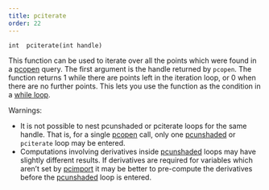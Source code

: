 ```yaml
---
title: pciterate
order: 22
---
```

`int  pciterate(int handle)`

This function can be used to iterate over all the points which were
found in a [pcopen](./pcopen "Returns a handle to a point cloud file.") query. The first argument is the handle
returned by `pcopen`.
The function returns 1 while there are points left in the iteration loop,
or 0 when there are no further points. This lets you use the function as
the condition in a [while loop](../statement.html).

Warnings:

- It is not possible to nest pcunshaded or pciterate loops for the same
 handle. That is, for a single [pcopen](./pcopen "Returns a handle to a point cloud file.") call, only one
 [pcunshaded](./pcunshaded "Iterate over all of the points of a read-write channel which haven’t
 had any data written to the channel yet.") or `pciterate` loop may be entered.
- Computations involving derivatives inside [pcunshaded](./pcunshaded "Iterate over all of the points of a read-write channel which haven’t
 had any data written to the channel yet.")
 loops may have slightly different results. If derivatives are required
 for variables which aren’t set by [pcimport](./pcimport "Imports channel data from a point cloud inside a pciterate or a pcunshaded loop.") it may be
 better to pre-compute the derivatives before the
 [pcunshaded](./pcunshaded "Iterate over all of the points of a read-write channel which haven’t
 had any data written to the channel yet.") loop is entered.
